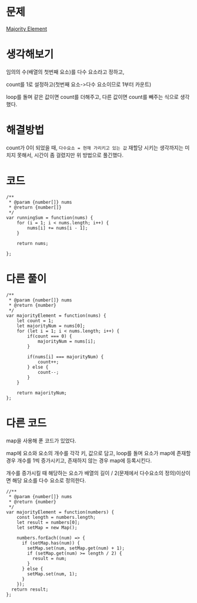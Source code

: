 # 문제
[Majority Element](https://leetcode.com/problems/majority-element/)

# 생각해보기

임의의 수(배열의 첫번째 요소)를 다수 요소라고 정하고,

count를 1로 설정하고(첫번째 요소->다수 요소이므로 1부터 카운트)

loop를 돌며 같은 값이면 count를 더해주고, 다른 값이면 count를 빼주는 식으로 생각했다.

# 해결방법

count가 0이 되었을 때, `다수요소 = 현재 가리키고 있는 값` 재할당 시키는 생각까지는 미치지 못해서, 시간이 좀 걸렸지만 위 방법으로 풀긴했다.

# 코드

```
/**
 * @param {number[]} nums
 * @return {number[]}
 */
var runningSum = function(nums) {
    for (i = 1; i < nums.length; i++) {
        nums[i] += nums[i - 1];
    }

    return nums;
    
};
```

# 다른 풀이
```
/**
 * @param {number[]} nums
 * @return {number}
 */
var majorityElement = function(nums) {
    let count = 1;
    let majorityNum = nums[0];
    for (let i = 1; i < nums.length; i++) {
        if(count === 0) {
            majorityNum = nums[i];
        }

        if(nums[i] === majorityNum) {
            count++;
        } else {
            count--;
        }
    }

    return majorityNum;
};
```

# 다른 코드

map을 사용해 푼 코드가 있었다.

map에 요소와 요소의 개수를 각각 키, 값으로 담고, loop를 돌며 요소가 map에 존재할 경우 개수를 1씩 증가시키고, 존재하지 않는 경우 map에 등록시킨다.

개수를 증가시킬 때 해당하는 요소가 배열의 길이 / 2(문제에서 다수요소의 정의)이상이면 해당 요소를 다수 요소로 정의한다.
```
//**
 * @param {number[]} nums
 * @return {number}
 */
var majorityElement = function(numbers) {
    const length = numbers.length;
    let result = numbers[0];
    let setMap = new Map();
   
    numbers.forEach((num) => {
      if (setMap.has(num)) {
        setMap.set(num, setMap.get(num) + 1);
        if (setMap.get(num) >= length / 2) {
          result = num;
        }
      } else {
        setMap.set(num, 1);
      }
    });
  return result;
};
```

